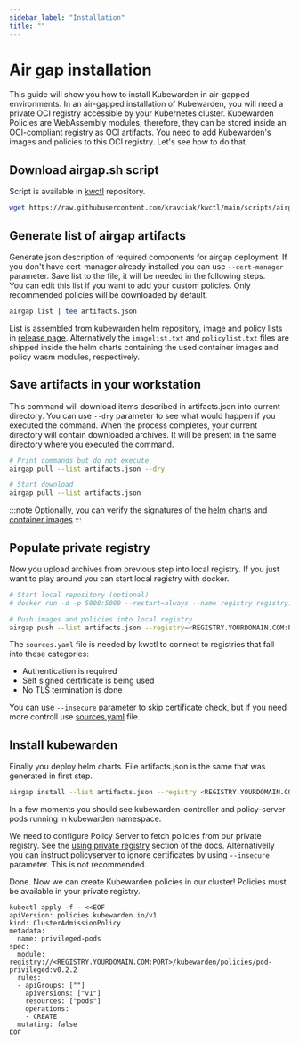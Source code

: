 ```yaml
---
sidebar_label: "Installation"
title: ""
---
```


# Air gap installation

This guide will show you how to install Kubewarden in air-gapped environments. In an air-gapped installation of Kubewarden, 
you will need a private OCI registry accessible by your Kubernetes cluster. Kubewarden Policies 
are WebAssembly modules; therefore, they can be stored inside an OCI-compliant registry as OCI artifacts.
You need to add Kubewarden's images and policies to this OCI registry. Let's see how to do that.


## Download airgap.sh script

Script is available in [kwctl](https://github.com/kubewarden/kwctl/tree/main/scripts) repository.

```bash
wget https://raw.githubusercontent.com/kravciak/kwctl/main/scripts/airgap.sh
```


## Generate list of airgap artifacts

Generate json description of required components for airgap deployment. If you don't have cert-manager already installed you can use `--cert-manager` parameter.
Save list to the file, it will be needed in the following steps.  
You can edit this list if you want to add your custom policies. Only recommended policies will be downloaded by default.
```bash
airgap list | tee artifacts.json
```

List is assembled from kubewarden helm repository, image and policy lists in [release page](https://github.com/kubewarden/helm-charts/releases/). Alternatively the `imagelist.txt` and `policylist.txt` files are shipped inside the helm charts containing the used container images and policy wasm modules, respectively.


## Save artifacts in your workstation

This command will download items described in artifacts.json into current directory. You can use `--dry` parameter to see what would happen if you executed the command.
When the process completes, your current directory will contain downloaded archives. It will be present in the same directory where you executed the command.
```bash
# Print commands but do not execute
airgap pull --list artifacts.json --dry

# Start download
airgap pull --list artifacts.json
```

:::note
Optionally, you can verify the signatures of the [helm charts](../../security/verifying-kubewarden#helm-charts) and [container images](../../security/verifying-kubewarden#container-images)
:::

## Populate private registry

Now you upload archives from previous step into local registry. If you just want to play around you can start local registry with docker.

```bash
# Start local repository (optional)
# docker run -d -p 5000:5000 --restart=always --name registry registry:2

# Push images and policies into local registry
airgap push --list artifacts.json --registry=<REGISTRY.YOURDOMAIN.COM:PORT> --dry --insecure
```

The `sources.yaml` file is needed by kwctl to connect to registries that fall into these categories:
* Authentication is required
* Self signed certificate is being used
* No TLS termination is done

You can use `--insecure` parameter to skip certificate check, but if you need more controll use [sources.yaml](../../distributing-policies/custom-certificate-authorities.md) file.


## Install kubewarden

Finally you deploy helm charts. File artifacts.json is the same that was generated in first step.

```bash
airgap install --list artifacts.json --registry <REGISTRY.YOURDOMAIN.COM:PORT>
```

In a few moments you should see kubewarden-controller and policy-server pods running in kubewarden namespace.

We need to configure Policy Server to fetch policies from our private registry. See the [using private registry](../policy-servers/private-registry) section of the docs.
Alternativelly you can instruct policyserver to ignore certificates by using `--insecure` parameter. This is not recommended.


Done. Now we can create Kubewarden policies in our cluster! Policies must be available in your private registry.

```
kubectl apply -f - <<EOF                                                                                        
apiVersion: policies.kubewarden.io/v1      
kind: ClusterAdmissionPolicy
metadata:
  name: privileged-pods
spec:
  module: registry://<REGISTRY.YOURDOMAIN.COM:PORT>/kubewarden/policies/pod-privileged:v0.2.2
  rules:
  - apiGroups: [""]
    apiVersions: ["v1"]
    resources: ["pods"]
    operations:
    - CREATE
  mutating: false
EOF
```
